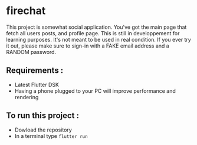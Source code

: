 # firechat

This project is somewhat social application. You've got the main page that fetch all users posts, and profile page. This is still in developpement for learning purposes. 
It's not meant to be used in real condition. If you ever try it out, please make sure to sign-in with a FAKE email address and a RANDOM password.

## Requirements :

- Latest Flutter DSK
- Having a phone plugged to your PC will improve performance and rendering
  
## To run this project :

- Dowload the repository
- In a terminal type ```flutter run``` 
